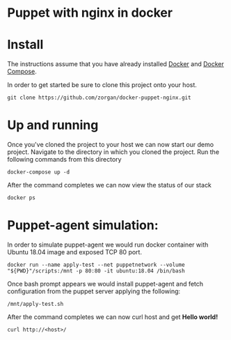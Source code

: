 # Puppet with nginx in docker
# Install
The instructions assume that you have already installed [Docker](https://docs.docker.com/installation/) and [Docker Compose](https://docs.docker.com/compose/install/).

In order to get started be sure to clone this project onto your host.

	git clone https://github.com/zorgan/docker-puppet-nginx.git

# Up and running
Once you've cloned the project to your host we can now start our demo project. Navigate to the directory in which you cloned the project. Run the following commands from this directory 

	docker-compose up -d

After the command completes we can now view the status of our stack

	docker ps

# Puppet-agent simulation:
In order to simulate puppet-agent we would run docker container with Ubuntu 18.04 image and exposed TCP 80 port.

	docker run --name apply-test --net puppetnetwork --volume "${PWD}"/scripts:/mnt -p 80:80 -it ubuntu:18.04 /bin/bash

Once bash prompt appears we would install puppet-agent and fetch configuration from the puppet server applying the following:

	/mnt/apply-test.sh

After the command completes we can now curl host and get __Hello <b>world</b>!__

	curl http://<host>/
